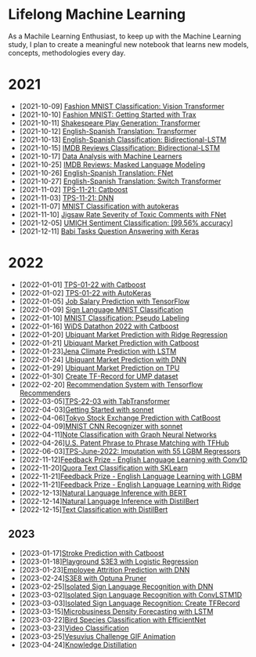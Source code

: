 # Lifelong Machine Learning
As a Machile Learning Enthusiast, to keep up with the Machine Learning study, I plan to create a meaningful new notebook that learns new models, concepts, methodologies every day.
# 2021
* [2021-10-09] [Fashion MNIST Classification: Vision Transformer](https://www.kaggle.com/lonnieqin/fashion-mnist-classification-vision-transformer)
* [2021-10-10] [Fashion MNIST: Getting Started with Trax](https://www.kaggle.com/lonnieqin/fashion-mnist-getting-started-with-trax)
* [2021-10-11] [Shakespeare Play Generation: Transformer](https://www.kaggle.com/lonnieqin/shakespeare-play-generation-transformer)
* [2021-10-12] [English-Spanish Translation: Transformer](https://www.kaggle.com/lonnieqin/english-spanish-translation-transformer)
* [2021-10-13] [English-Spanish Classification: Bidirectional-LSTM](https://www.kaggle.com/lonnieqin/english-spanish-classification-bidirectional-lstm)
* [2021-10-15] [IMDB Reviews Classification: Bidirectional-LSTM](https://www.kaggle.com/lonnieqin/imdb-reviews-classification-bidirectional-lstm)
* [2021-10-17] [Data Analysis with Machine Learners](https://www.kaggle.com/lonnieqin/data-analysis-with-machine-learners?scriptVersionId=77337248)
* [2021-10-25] [IMDB Reviews: Masked Language Modeling](https://www.kaggle.com/lonnieqin/imdb-reviews-masked-language-modeling)
* [2021-10-26] [English-Spanish Translation: FNet](https://www.kaggle.com/lonnieqin/english-spanish-translation-fnet)
* [2021-10-27] [English-Spanish Translation: Switch Transformer](https://www.kaggle.com/lonnieqin/english-spanish-translation-switch-transformer)
* [2021-11-02] [TPS-11-21: Catboost](https://www.kaggle.com/lonnieqin/tps-11-2021-catboost)
* [2021-11-03] [TPS-11-21: DNN](https://www.kaggle.com/lonnieqin/tps-11-21-dnn)
* [2021-11-07] [MNIST Classification with autokeras](https://www.kaggle.com/lonnieqin/mnist-classification-with-autokeras)
* [2021-11-10] [Jigsaw Rate Severity of Toxic Comments with FNet](https://www.kaggle.com/lonnieqin/jigsaw-rate-severity-of-toxic-comments-with-fnet)
* [2021-12-05] [UMICH Sentiment Classification: [99.56% accuracy]](https://www.kaggle.com/lonnieqin/umich-sentiment-classification-99-56-accuracy?scriptVersionId=81576877)
* [2021-12-11] [Babi Tasks Question Answering with Keras](https://www.kaggle.com/lonnieqin/babi-tasks-question-answering-with-keras)
# 2022
* [2022-01-01] [TPS-01-22 with Catboost](https://www.kaggle.com/lonnieqin/tps-01-22-with-catboost)
* [2022-01-02] [TPS-01-22 with AutoKeras](https://www.kaggle.com/lonnieqin/tps-01-22-with-autokeras)
* [2022-01-05] [Job Salary Prediction with TensorFlow](https://www.kaggle.com/lonnieqin/job-salary-prediction-with-tensorflow)
* [2022-01-09] [Sign Language MNIST Classification](https://www.kaggle.com/lonnieqin/sign-language-mnist-classification)
* [2022-01-10] [MNIST Classification: Pseudo Labeling](https://www.kaggle.com/lonnieqin/mnist-classification-pseudo-labeling)
* [2022-01-16] [WiDS Datathon 2022 with Catboost](https://www.kaggle.com/lonnieqin/wids-datathon-2022-with-catboost)
* [2022-01-20] [Ubiquant Market Prediction with Ridge Regression](https://www.kaggle.com/lonnieqin/ubiquant-market-prediction-with-ridge-regression)
* [2022-01-21] [Ubiquant Market Prediction with Catboost](https://www.kaggle.com/lonnieqin/ubiquant-market-prediction-with-catboost)
* [2022-01-23][Jena Climate Prediction with LSTM](https://www.kaggle.com/lonnieqin/jena-climate-prediction-with-lstm)
* [2022-01-24] [Ubiquant Market Prediction with DNN](https://www.kaggle.com/lonnieqin/ubiquant-market-prediction-with-dnn)
* [2022-01-29] [Ubiquant Market Prediction on TPU](https://www.kaggle.com/lonnieqin/ubiquant-market-prediction-on-tpu)
* [2022-01-30] [Create TF-Record for UMP dataset](https://www.kaggle.com/lonnieqin/create-tf-record-for-ump-dataset)
* [2022-02-20] [Recommendation System with Tensorflow Recommenders](https://www.kaggle.com/lonnieqin/recommendation-system-with-tensorflow-recommenders)
* [2022-03-05][TPS-22-03 with TabTransformer](https://www.kaggle.com/lonnieqin/tps-22-03-with-tabtransformer)
* [2022-04-03][Getting Started with sonnet](https://www.kaggle.com/code/lonnieqin/getting-started-with-sonnet)
* [2022-04-06][Tokyo Stock Exchange Prediction with CatBoost](https://www.kaggle.com/code/lonnieqin/tokyo-stock-exchange-prediction-with-catboost)
* [2022-04-09][MNIST CNN Recognizer with sonnet](https://www.kaggle.com/code/lonnieqin/mnist-cnn-recognizer-with-sonnet)
* [2022-04-11][Note Classification with Graph Neural Networks](https://www.kaggle.com/lonnieqin/note-classification-with-graph-neural-networks)
* [2022-04-26][U.S. Patent Phrase to Phrase Matching with TFHub](https://www.kaggle.com/code/lonnieqin/u-s-patent-phrase-to-phrase-matching-with-tfhub)
* [2022-06-03][TPS-June-2022: Imputation with 55 LGBM Regressors](https://www.kaggle.com/code/lonnieqin/tps-june-2022-imputation-with-55-lgbm-regressors)
* [2022-11-12][Feedback Prize - English Language Learning with Conv1D](https://www.kaggle.com/code/lonnieqin/multi-label-regression-with-conv1d)
* [2022-11-20][Quora Text Classification with SKLearn](https://www.kaggle.com/code/lonnieqin/quora-text-classification-with-sklearn)
* [2022-11-21][Feedback Prize - English Language Learning with LGBM](https://www.kaggle.com/code/lonnieqin/fb3-with-lgbm)
* [2022-11-21][Feedback Prize - English Language Learning with Ridge](https://www.kaggle.com/code/lonnieqin/fb3-with-ridge)
* [2022-12-13][Natural Language Inference with BERT](https://www.kaggle.com/code/lonnieqin/natural-language-inference-with-bert)
* [2022-12-14][Natural Language Inference with DistilBert](https://www.kaggle.com/code/lonnieqin/natural-language-inference-with-distilbert)
* [2022-12-15][Text Classification with DistilBert](https://www.kaggle.com/code/lonnieqin/text-classification-with-distilbert)

## 2023
* [2023-01-17][Stroke Prediction with Catboost](https://www.kaggle.com/code/lonnieqin/stroke-prediction-with-catboost)
* [2023-01-18][Playground S3E3 with Logistic Regression](https://www.kaggle.com/code/lonnieqin/playground-s3e3-with-logistic-regression)
* [2023-01-23][Employee Attrition Prediction with DNN](https://www.kaggle.com/code/lonnieqin/employee-attrition-prediction-with-dnn)
* [2023-02-24][S3E8 with Optuna Pruner](https://www.kaggle.com/code/lonnieqin/s3e8-with-optuna-pruner)
* [2023-02-25][Isolated Sign Language Recognition with DNN](https://www.kaggle.com/code/lonnieqin/isolated-sign-language-recognition-with-dnn)
* [2023-03-02][Isolated Sign Language Recognition with ConvLSTM1D](https://www.kaggle.com/code/lonnieqin/isolated-sign-language-recognition-with-convlstm1d)
* [2023-03-03][Isolated Sign Language Recognition: Create TFRecord](https://www.kaggle.com/code/lonnieqin/islr-create-tfrecord) 
* [2023-03-15][Microbusiness Density Forecasting with LSTM](https://www.kaggle.com/code/lonnieqin/microbusiness-density-forecasting-with-lstm)
* [2023-03-22][Bird Species Classification with EfficientNet](https://www.kaggle.com/code/lonnieqin/bird-species-classification-with-efficientnet)
* [2023-03-23][Video Classification](https://www.kaggle.com/code/lonnieqin/video-classification)
* [2023-03-25][Vesuvius Challenge GIF Animation](https://www.kaggle.com/code/lonnieqin/vesuvius-challenge-gif-animation/)
* [2023-04-24][Knowledge Distillation](https://www.kaggle.com/code/lonnieqin/knowledge-distillation)
